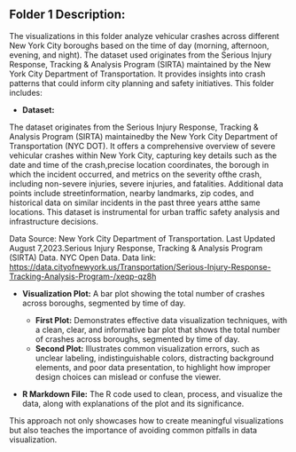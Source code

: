 ## Folder 1 Description:

The visualizations in this folder analyze vehicular crashes across different New York City boroughs based on the time of day (morning, afternoon, evening, and night). The dataset used originates from the Serious Injury Response, Tracking & Analysis Program (SIRTA) maintained by the New York City Department of Transportation. It provides insights into crash patterns that could inform city planning and safety initiatives. This folder includes:

- **Dataset:** 

The dataset originates from the Serious Injury Response, Tracking & Analysis Program (SIRTA) maintainedby the New York City Department of Transportation (NYC DOT). It offers a comprehensive overview of severe vehicular crashes within New York City, capturing key details such as the date and time of the crash,precise location coordinates, the borough in which the incident occurred, and metrics on the severity ofthe crash, including non-severe injuries, severe injuries, and fatalities. Additional data points include streetinformation, nearby landmarks, zip codes, and historical data on similar incidents in the past three years atthe same locations. This dataset is instrumental for urban traffic safety analysis and infrastructure decisions.

Data Source:
New York City Department of Transportation. Last Updated August 7,2023.Serious Injury Response, Tracking & Analysis Program (SIRTA) Data. NYC Open Data.
Data link: https://data.cityofnewyork.us/Transportation/Serious-Injury-Response-Tracking-Analysis-Program-/xeqp-qz8h 

- **Visualization Plot:** A bar plot showing the total number of crashes across boroughs, segmented by time of day.
     -  **First Plot:** Demonstrates effective data visualization techniques, with a clean, clear, and informative bar plot that shows the total number of crashes across boroughs, segmented by time of day.
     - **Second Plot:** Illustrates common visualization errors, such as unclear labeling, indistinguishable colors, distracting background elements, and poor data presentation, to highlight how improper design choices can mislead or confuse the viewer.
     
- **R Markdown File:** The R code used to clean, process, and visualize the data, along with explanations of the plot and its significance.


This approach not only showcases how to create meaningful visualizations but also teaches the importance of avoiding common pitfalls in data visualization.